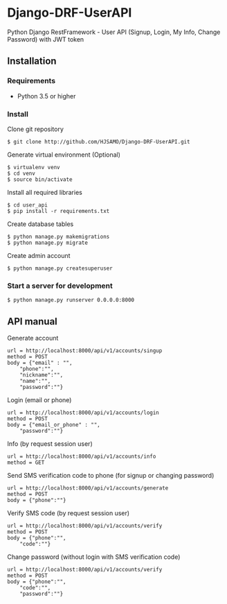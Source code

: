 # Django-DRF-UserAPI

Python Django RestFramework - User API (Signup, Login, My Info, Change Password)
with JWT token
	
## Installation	
### Requirements
* Python 3.5 or higher

### Install
Clone git repository

	$ git clone http://github.com/HJSAMO/Django-DRF-UserAPI.git
  
Generate virtual environment (Optional)

	$ virtualenv venv
	$ cd venv
	$ source bin/activate
  
Install all required libraries

	$ cd user_api
	$ pip install -r requirements.txt
  
Create database tables

	$ python manage.py makemigrations
	$ python manage.py migrate
  
Create admin account

	$ python manage.py createsuperuser
  
### Start a server for development
	$ python manage.py runserver 0.0.0.0:8000
	
## API manual

Generate account

	url = http://localhost:8000/api/v1/accounts/singup
	method = POST
	body = {"email" : "",
		"phone":"",
		"nickname":"",
		"name":"",
		"password":""}

Login (email or phone)

	url = http://localhost:8000/api/v1/accounts/login
	method = POST
	body = {"email_or_phone" : "",
		"password":""}

Info (by request session user)

	url = http://localhost:8000/api/v1/accounts/info
	method = GET

Send SMS verification code to phone (for signup or changing password)

	url = http://localhost:8000/api/v1/accounts/generate
	method = POST
	body = {"phone":""}

Verify SMS code (by request session user)

	url = http://localhost:8000/api/v1/accounts/verify
	method = POST
	body = {"phone":"",
		"code":""}

Change password (without login with SMS verification code)

	url = http://localhost:8000/api/v1/accounts/verify
	method = POST
	body = {"phone":"",
		"code":"",
		"password":""}
